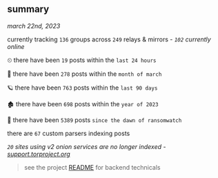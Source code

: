
## summary
_march 22nd, 2023_

currently tracking `136` groups across `249` relays & mirrors - _`102` currently online_

⏲ there have been `19` posts within the `last 24 hours`

🦈 there have been `278` posts within the `month of march`

🪐 there have been `763` posts within the `last 90 days`

🏚 there have been `698` posts within the `year of 2023`

🦕 there have been `5389` posts `since the dawn of ransomwatch`

there are `67` custom parsers indexing posts

_`20` sites using v2 onion services are no longer indexed - [support.torproject.org](https://support.torproject.org/onionservices/v2-deprecation/)_

> see the project [README](https://github.com/joshhighet/ransomwatch#ransomwatch--) for backend technicals
